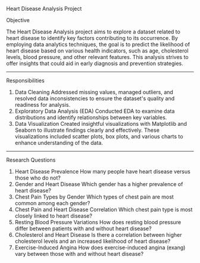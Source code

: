 Heart Disease Analysis Project

Objective

The Heart Disease Analysis project aims to explore a dataset related to heart disease to identify key factors contributing to its occurrence. By employing data analytics techniques, the goal is to predict the likelihood of heart disease based on various health indicators, such as age, cholesterol levels, blood pressure, and other relevant features. This analysis strives to offer insights that could aid in early diagnosis and prevention strategies.
________________________________________
Responsibilities
1.	Data Cleaning
	Addressed missing values, managed outliers, and resolved data inconsistencies to ensure the dataset's quality and readiness for analysis.
2.	Exploratory Data Analysis (EDA)
	Conducted EDA to examine data distributions and identify relationships between key variables.
3.	Data Visualization
	Created insightful visualizations with Matplotlib and Seaborn to illustrate findings clearly and effectively. These visualizations included scatter plots, box plots, and various charts to enhance understanding of the data.
________________________________________
Research Questions
1.	Heart Disease Prevalence
	How many people have heart disease versus those who do not?
2.	Gender and Heart Disease
	Which gender has a higher prevalence of heart disease?
3.	Chest Pain Types by Gender
	Which types of chest pain are most common among each gender?
4.	Chest Pain and Heart Disease Correlation
	Which chest pain type is most closely linked to heart disease?
5.	Resting Blood Pressure Variations
	How does resting blood pressure differ between patients with and without heart disease?
6.	Cholesterol and Heart Disease
	Is there a correlation between higher cholesterol levels and an increased likelihood of heart disease?
7.	Exercise-Induced Angina
	How does exercise-induced angina (exang) vary between those with and without heart disease?
